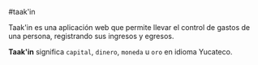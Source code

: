 #taak'in

Taak'in es una aplicación web que permite llevar el control de gastos de una persona, registrando sus ingresos y egresos.

**Taak'in** significa `capital`, `dinero`, `moneda` u `oro` en idioma Yucateco. 
